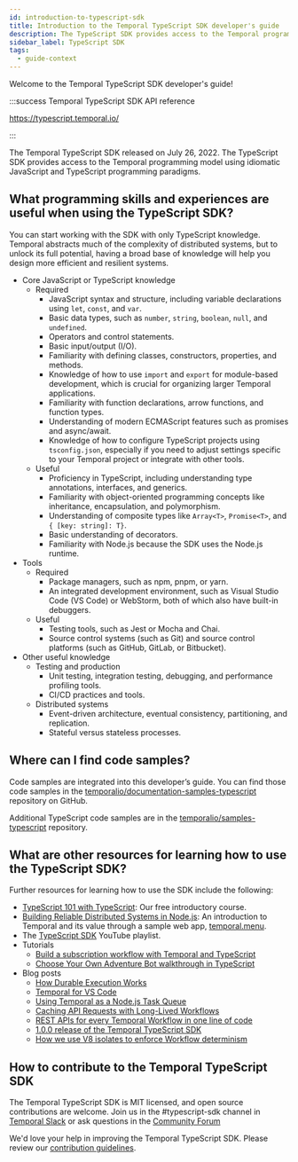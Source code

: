 ```yaml
---
id: introduction-to-typescript-sdk
title: Introduction to the Temporal TypeScript SDK developer's guide
description: The TypeScript SDK provides access to the Temporal programming model using idiomatic JavaScript and TypeScript programming paradigms.
sidebar_label: TypeScript SDK
tags:
  - guide-context
---
```


Welcome to the Temporal TypeScript SDK developer's guide!

:::success Temporal TypeScript SDK API reference

https://typescript.temporal.io/

:::

The Temporal TypeScript SDK released on July 26, 2022. The TypeScript SDK provides access to the Temporal programming model using idiomatic JavaScript and TypeScript programming paradigms.

## What programming skills and experiences are useful when using the TypeScript SDK?

You can start working with the SDK with only TypeScript knowledge.
Temporal abstracts much of the complexity of distributed systems, but to unlock its full potential, having a broad base of knowledge will help you design more efficient and resilient systems.

- Core JavaScript or TypeScript knowledge
  - Required
    - JavaScript syntax and structure, including variable declarations using `let`, `const`, and `var`.
    - Basic data types, such as `number`, `string`, `boolean`, `null`, and `undefined`.
    - Operators and control statements.
    - Basic input/output (I/O).
    - Familiarity with defining classes, constructors, properties, and methods.
    - Knowledge of how to use `import` and `export` for module-based development, which is crucial for organizing larger Temporal applications.
    - Familiarity with function declarations, arrow functions, and function types.
    - Understanding of modern ECMAScript features such as promises and async/await.
    - Knowledge of how to configure TypeScript projects using `tsconfig.json`, especially if you need to adjust settings specific to your Temporal project or integrate with other tools.
  - Useful
    - Proficiency in TypeScript, including understanding type annotations, interfaces, and generics.
    - Familiarity with object-oriented programming concepts like inheritance, encapsulation, and polymorphism.
    - Understanding of composite types like `Array<T>`, `Promise<T>`, and `{ [key: string]: T}`.
    - Basic understanding of decorators.
    - Familiarity with Node.js because the SDK uses the Node.js runtime.
- Tools
  - Required
    - Package managers, such as npm, pnpm, or yarn.
    - An integrated development environment, such as Visual Studio Code (VS Code) or WebStorm, both of which also have built-in debuggers.
  - Useful
    - Testing tools, such as Jest or Mocha and Chai.
    - Source control systems (such as Git) and source control platforms (such as GitHub, GitLab, or Bitbucket).
- Other useful knowledge
  - Testing and production
    - Unit testing, integration testing, debugging, and performance profiling tools.
    - CI/CD practices and tools.
  - Distributed systems
    - Event-driven architecture, eventual consistency, partitioning, and replication.
    - Stateful versus stateless processes.

## Where can I find code samples?

Code samples are integrated into this developer’s guide.
You can find those code samples in the [temporalio/documentation-samples-typescript](https://github.com/temporalio/documentation-samples-typescript) repository on GitHub.

Additional TypeScript code samples are in the [temporalio/samples-typescript](https://github.com/temporalio/samples-typescript) repository.

## What are other resources for learning how to use the TypeScript SDK?

Further resources for learning how to use the SDK include the following:

- [TypeScript 101 with TypeScript](https://t.mp/ts-101): Our free introductory course.
- [Building Reliable Distributed Systems in Node.js](https://temporal.io/blog/building-reliable-distributed-systems-in-node): An introduction to Temporal and its value through a sample web app, [temporal.menu](https://temporal.menu/).
- The [TypeScript SDK](https://www.youtube.com/playlist?list=PLl9kRkvFJrlTavecydpk9r6cF7qBmQJvb) YouTube playlist.
- Tutorials
  - [Build a subscription workflow with Temporal and TypeScript](https://learn.temporal.io/tutorials/typescript/subscriptions/)
  - [Choose Your Own Adventure Bot walkthrough in TypeScript](https://learn.temporal.io/tutorials/typescript/chatbot/)
- Blog posts
  - [How Durable Execution Works](https://temporal.io/blog/building-reliable-distributed-systems-in-node-js-part-2)
  - [Temporal for VS Code](https://temporal.io/blog/temporal-for-vs-code)
  - [Using Temporal as a Node.js Task Queue](https://temporal.io/blog/using-temporal-as-a-node-task-queue)
  - [Caching API Requests with Long-Lived Workflows](https://temporal.io/blog/caching-api-requests-with-long-lived-workflows)
  - [REST APIs for every Temporal Workflow in one line of code](https://temporal.io/blog/temporal-rest)
  - [1.0.0 release of the Temporal TypeScript SDK](https://temporal.io/blog/typescript-1-0-0)
  - [How we use V8 isolates to enforce Workflow determinism](https://temporal.io/blog/intro-to-isolated-vm)

## How to contribute to the Temporal TypeScript SDK

The Temporal TypeScript SDK is MIT licensed, and open source contributions are welcome. Join us in the #typescript-sdk channel in [Temporal Slack](https://t.mp/slack) or ask questions in the [Community Forum](https://community.temporal.io/)

We'd love your help in improving the Temporal TypeScript SDK.
Please review our [contribution guidelines](https://github.com/temporalio/sdk-typescript/blob/main/CONTRIBUTING.md).
